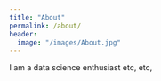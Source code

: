 ```yaml
---
title: "About"
permalink: /about/
header:
  image: "/images/About.jpg"
---
```


I am a data science enthusiast
  etc, etc,
